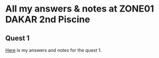 #   All my answers & notes at ZONE01 DAKAR 2nd Piscine

##  Quest 1
[Here](docs/quest01.md) is my answers and notes for the quest 1.
